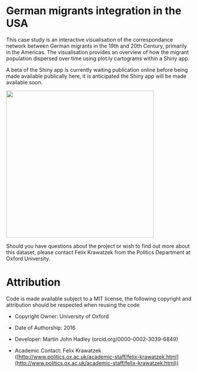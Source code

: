 # German migrants integration in the USA

This case study is an interactive visualisation of the correspondance network between German migrants in the 19th and 20th Century, primarily in the Americas. The visualisation provides an overview of how the migrant population dispersed over time using plot.ly cartograms within a Shiny app.

A beta of the Shiny app is currently waiting publication online before being made available publically here, it is anticipated the Shiny app will be made available soon.

<img src="https://raw.githubusercontent.com/ox-it/Live-Data_Case-Studies/master/2016%20Case%20Studies/German-Migrant-Letters/GemanMigrants_screenshot.png" width = "400px"/>

Should you have questions about the project or wish to find out more about this dataset, please contact Felix Krawatzek from the Politics Department at Oxford University.

# Attribution 

Code is made available subject to a MIT license, the following copyright and attribution should be respected when reusing the code

- Copyright Owner: University of Oxford

- Date of Authorship: 2016

- Developer: Martin John Hadley (orcid.org/0000-0002-3039-6849)

- Academic Contact: Felix Krawatzek ([http://www.politics.ox.ac.uk/academic-staff/felix-krawatzek.html](http://www.politics.ox.ac.uk/academic-staff/felix-krawatzek.html))
